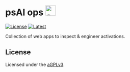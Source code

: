 # psAI ops <img src="images/logo.png" alt="apehex logo" width="32" height="32">

[![License][shield-license]][github-license]
[![Latest][shield-release]][github-release]

Collection of web apps to inspect & engineer activations.

## License

Licensed under the [aGPLv3][github-license].

[github-license]: LICENSE.md
[github-release]: https://github.com/apehex/psai-ops/releases/latest

[shield-license]: https://img.shields.io/badge/license-aGPLv3-green?style=flat-square
[shield-release]: https://img.shields.io/github/release/apehex/psai-ops.svg?style=flat-square
